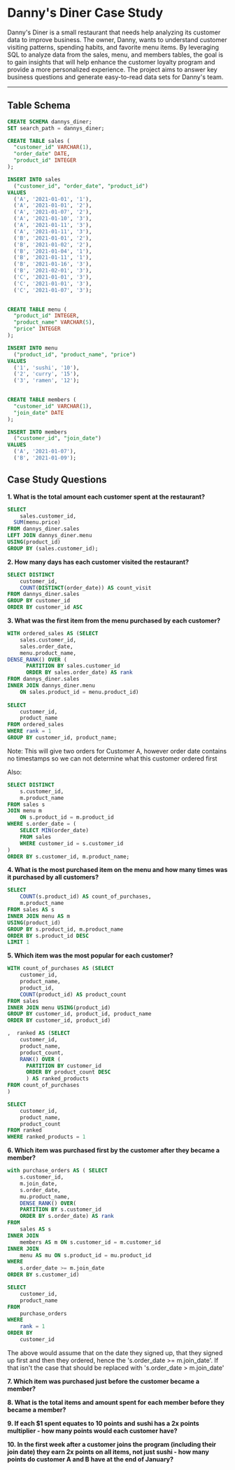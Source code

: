# Danny's Diner Case Study

Danny's Diner is a small restaurant that needs help analyzing its customer data to improve business. The owner, Danny, wants to understand customer visiting patterns, spending habits, and favorite menu items. By leveraging SQL to analyze data from the sales, menu, and members tables, the goal is to gain insights that will help enhance the customer loyalty program and provide a more personalized experience. The project aims to answer key business questions and generate easy-to-read data sets for Danny's team.

---
## Table Schema
```sql
CREATE SCHEMA dannys_diner;
SET search_path = dannys_diner;

CREATE TABLE sales (
  "customer_id" VARCHAR(1),
  "order_date" DATE,
  "product_id" INTEGER
);

INSERT INTO sales
  ("customer_id", "order_date", "product_id")
VALUES
  ('A', '2021-01-01', '1'),
  ('A', '2021-01-01', '2'),
  ('A', '2021-01-07', '2'),
  ('A', '2021-01-10', '3'),
  ('A', '2021-01-11', '3'),
  ('A', '2021-01-11', '3'),
  ('B', '2021-01-01', '2'),
  ('B', '2021-01-02', '2'),
  ('B', '2021-01-04', '1'),
  ('B', '2021-01-11', '1'),
  ('B', '2021-01-16', '3'),
  ('B', '2021-02-01', '3'),
  ('C', '2021-01-01', '3'),
  ('C', '2021-01-01', '3'),
  ('C', '2021-01-07', '3');
 

CREATE TABLE menu (
  "product_id" INTEGER,
  "product_name" VARCHAR(5),
  "price" INTEGER
);

INSERT INTO menu
  ("product_id", "product_name", "price")
VALUES
  ('1', 'sushi', '10'),
  ('2', 'curry', '15'),
  ('3', 'ramen', '12');
  

CREATE TABLE members (
  "customer_id" VARCHAR(1),
  "join_date" DATE
);

INSERT INTO members
  ("customer_id", "join_date")
VALUES
  ('A', '2021-01-07'),
  ('B', '2021-01-09');
```

## Case Study Questions

**1. What is the total amount each customer spent at the restaurant?**
```sql
SELECT
 	sales.customer_id,
  SUM(menu.price)
FROM dannys_diner.sales
LEFT JOIN dannys_diner.menu
USING(product_id)
GROUP BY (sales.customer_id);
```

**2. How many days has each customer visited the restaurant?**
```sql
SELECT DISTINCT
  	customer_id,
    COUNT(DISTINCT(order_date)) AS count_visit
FROM dannys_diner.sales
GROUP BY customer_id
ORDER BY customer_id ASC
```

**3. What was the first item from the menu purchased by each customer?**
```sql
WITH ordered_sales AS (SELECT 
    sales.customer_id, 
    sales.order_date, 
    menu.product_name,
DENSE_RANK() OVER (
      PARTITION BY sales.customer_id 
      ORDER BY sales.order_date) AS rank
FROM dannys_diner.sales
INNER JOIN dannys_diner.menu
    ON sales.product_id = menu.product_id)
    
SELECT
	customer_id,
    product_name
FROM ordered_sales
WHERE rank = 1
GROUP BY customer_id, product_name;
```
Note: This will give two orders for Customer A, however order date contains no timestamps so we can not determine what this customer ordered first

Also:
```sql
SELECT DISTINCT
    s.customer_id,
    m.product_name
FROM sales s
JOIN menu m
    ON s.product_id = m.product_id
WHERE s.order_date = (
    SELECT MIN(order_date)
    FROM sales
    WHERE customer_id = s.customer_id
)
ORDER BY s.customer_id, m.product_name;
```

**4. What is the most purchased item on the menu and how many times was it purchased by all customers?**
```sql
SELECT 
	COUNT(s.product_id) AS count_of_purchases,
    m.product_name
FROM sales AS s
INNER JOIN menu AS m 
USING(product_id)
GROUP BY s.product_id, m.product_name
ORDER BY s.product_id DESC
LIMIT 1
```

**5. Which item was the most popular for each customer?**
```sql
WITH count_of_purchases AS (SELECT
  	customer_id,
    product_name,
	product_id,
	COUNT(product_id) AS product_count
FROM sales
INNER JOIN menu USING(product_id)
GROUP BY customer_id, product_id, product_name
ORDER BY customer_id, product_id)

,  ranked AS (SELECT
	customer_id,
    product_name,
    product_count,
    RANK() OVER (
      PARTITION BY customer_id
      ORDER BY product_count DESC
      ) AS ranked_products
FROM count_of_purchases
)

SELECT
	customer_id,
    product_name,
    product_count
FROM ranked
WHERE ranked_products = 1
```

**6. Which item was purchased first by the customer after they became a member?**
```sql
with purchase_orders AS ( SELECT
	s.customer_id,
    m.join_date,
    s.order_date,
    mu.product_name,
    DENSE_RANK() OVER(
    PARTITION BY s.customer_id
    ORDER BY s.order_date) AS rank  
FROM
	sales AS s
INNER JOIN
	members AS m ON s.customer_id = m.customer_id
INNER JOIN
	menu AS mu ON s.product_id = mu.product_id
WHERE
	s.order_date >= m.join_date
ORDER BY s.customer_id)

SELECT
	customer_id,
    product_name
FROM
	purchase_orders
WHERE 
	rank = 1
ORDER BY
	customer_id
```

The above would assume that on the date they signed up, that they signed up first and then they ordered, hence the 's.order_date >= m.join_date'. If that isn't the case that should be replaced with 's.order_date > m.join_date'

**7. Which item was purchased just before the customer became a member?**

**8. What is the total items and amount spent for each member before they became a member?**

**9.  If each $1 spent equates to 10 points and sushi has a 2x points multiplier - how many points would each customer have?**

**10. In the first week after a customer joins the program (including their join date) they earn 2x points on all items, not just sushi - how many points do customer A and B have at the end of January?**